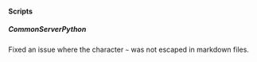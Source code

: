 
#### Scripts

##### CommonServerPython

Fixed an issue where the character `~` was not escaped in markdown files.
